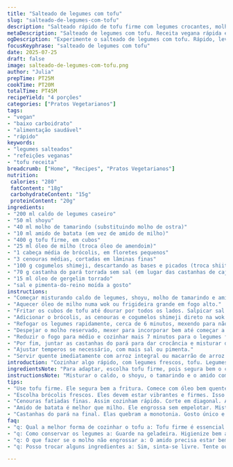 ```yaml
---
title: "Salteado de legumes com tofu"
slug: "salteado-de-legumes-com-tofu"
description: "Salteado rápido de tofu firme com legumes crocantes, molho à base de caldo, shoyu, molho de ostra e amido de milho. Combina brócolis, cenoura em fatias, cogumelos shiitake e castanhas de caju torradas para textura. Tofu dourado em óleo de milho, depois tudo refogado com óleo de gergelim tostado. Prato sem glúten, sem lactose e vegano-friendly, excelente para refeições leves e nutritivas. Serve bem com arroz integral ou macarrão de arroz. Tempo total em torno de 50 minutos, rende quatro porções satisfatórias."
metaDescription: "Salteado de legumes com tofu. Receita vegana rápida e saudável. Prato cheio de textura e sabor. Perfeito para refeições leves."
ogDescription: "Experimente o salteado de legumes com tofu. Rápido, leve e nutritivo. Uma explosão de sabores asiáticos em cada garfada."
focusKeyphrase: "salteado de legumes com tofu"
date: 2025-07-25
draft: false
image: salteado-de-legumes-com-tofu.png
author: "Julia"
prepTime: PT25M
cookTime: PT20M
totalTime: PT45M
recipeYield: "4 porções"
categories: ["Pratos Vegetarianos"]
tags:
- "vegan"
- "baixo carboidrato"
- "alimentação saudável"
- "rápido"
keywords:
- "legumes salteados"
- "refeições veganas"
- "tofu receita"
breadcrumb: ["Home", "Recipes", "Pratos Vegetarianos"]
nutrition: 
 calories: "280"
 fatContent: "18g"
 carbohydrateContent: "15g"
 proteinContent: "20g"
ingredients:
- "200 ml caldo de legumes caseiro"
- "50 ml shoyu"
- "40 ml molho de tamarindo (substituindo molho de ostra)"
- "10 ml amido de batata (em vez de amido de milho)"
- "400 g tofu firme, em cubos"
- "25 ml óleo de milho (troca óleo de amendoim)"
- "1 cabeça média de brócolis, em floretes pequenos"
- "3 cenouras médias, cortadas em lâminas finas"
- "100 g cogumelos shimeji, descartando as bases e picados (troca shiitake)"
- "70 g castanha do pará torrada sem sal (em lugar das castanhas de caju)"
- "15 ml óleo de gergelim torrado"
- "sal e pimenta-do-reino moída a gosto"
instructions:
- "Começar misturando caldo de legumes, shoyu, molho de tamarindo e amido de batata em uma tigela pequena. Reservar."
- "Aquecer óleo de milho numa wok ou frigideira grande em fogo alto."
- "Fritar os cubos de tofu até dourar por todos os lados. Salpicar sal e pimenta."
- "Adicionar o brócolis, as cenouras e cogumelos shimeji direto na wok junto com o óleo de gergelim."
- "Refogar os legumes rapidamente, cerca de 6 minutos, mexendo para não queimar."
- "Despejar o molho reservado, mexer para incorporar bem até começar a engrossar e formar um brilho."
- "Reduzir o fogo para médio e cozinhar mais 7 minutos para o legumes ficarem no ponto al dente."
- "Por fim, juntar as castanhas do pará para dar crocância e misturar delicadamente."
- "Ajustar temperos se necessário, com mais sal ou pimenta."
- "Servir quente imediatamente com arroz integral ou macarrão de arroz para uma refeição completa."
introduction: "Cozinhar algo rápido, com legumes frescos, tofu. Legumes sempre dão um croc bem legal. Tofu é bom, fácil achar, barato. Vai dar proteína e textura. Esse molho tem shoyu, traz um salgado, o tamarindo troca o molho de ostra — sabor azedinho, levemente frutado, mexe no perfil e evita ingredientes de origem animal. Amido de batata garante espessura. Óleo diferente, óleo de milho, mais suave, camelinho, não pesa. Castanha do pará na final, inesperado mas quebra. Serve com arroz integral, clássico, agrega fibras e corpo. Rápido, simples, prático, sem frescura. Botar na mesa."
ingredientsNote: "Para adaptar, escolha tofu firme, pois segura bem o calor e não desmancha. Brócolis deve estar fresco, lavado e cortado em pedaços pequenos para cozinhar rápido e manter textura. Cenoura deve ser fatiada finamente, cortada em diagonal para dar area maior e cozinhar no tempo certo. Substituir molho de ostra por tamarindo deixa o prato vegano, mantém acidez. Amido de batata funciona melhor que amido de milho para dar espessura sem empelotar. Óleo de milho é mais comum aqui no Brasil, sabor neutro. Cogumelos shimeji mais locais, textura firme e sabor delicado. No final, castanhas do pará torradas quebram a monotonia, dão crocante e gorduras boas."
instructionsNote: "Misturar o caldo, o shoyu, o tamarindo e o amido com antecedência para misturar bem o amido, que ajuda a engrossar no final. Começar a fritar o tofu até dourar, mexendo para tudo ficar uniformemente dourado. Colocar os legumes em sequência, já que alguns cozinham mais rápido que outros – cogumelos shimeji são delicados, cenoura e brócolis requerem uns minutos mais. O óleo de gergelim entra junto para puffar sabor no final. Jogar o molho e mexer até espessar. Ficar atento para não cozinhar demais os legumes, manter al dente. Por último, castanhas entram para dar um contraste crocante, misturar delicadamente para não perder cremosidade e textura. Ajustar sal e pimenta antes de servir. Pronto para mesa rápida, sem complicação."
tips:
- "Use tofu firme. Ele segura bem a fritura. Comece com óleo bem quente. Frite o tofu até dourar. Ponto crocante por fora. Isso garante sabor."
- "Escolha brócolis frescos. Eles devem estar vibrantes e firmes. Isso ajuda na textura do prato. Corte em floretes pequenos para cozimento rápido."
- "Cenouras fatiadas finas. Assim cozinham rápido. Corte em diagonal. Aumenta a área de cozimento. Para al dente, fique atento no tempo."
- "Amido de batata é melhor que milho. Ele engrossa sem empelotar. Misture com cuidado o molho antes de despejar. Isso evita grumos indesejados."
- "Castanhas do pará na final. Elas quebram a monotonia. Gosto único e textura diferente. Misture tudo com cuidado para não desmanchar os legumes."
faq:
- "q: Qual a melhor forma de cozinhar o tofu a: Tofu firme é essencial. Importante secar antes de fritar. Isso ajuda a criar a crocância. Use óleo quente."
- "q: Como conservar os legumes a: Guarde na geladeira. Higienize bem antes. Ideal é comer logo depois. Porém, podem durar até três dias."
- "q: O que fazer se o molho não engrossar a: O amido precisa estar bem misturado antes. Se ainda assim não funcionar, pode adicionar mais amido. Misturar com água."
- "q: Posso trocar alguns ingredientes a: Sim, sinta-se livre. Tente outros legumes. Adicione pimentão ou vagem. Troque castanhas por nozes se preferir."

---
```


